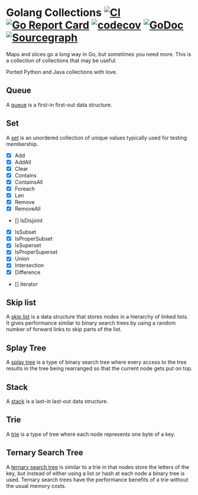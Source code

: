 # Golang Collections [![CI][1]][1] [![Go Report Card][2]][2] [![codecov][3]][4] [![GoDoc][5]][6] [![Sourcegraph][7]][8]

[1]: https://github.com/billryan/collections/workflows/CI/badge.svg
[2]: https://goreportcard.com/badge/github.com/billryan/collections
[3]: https://codecov.io/gh/billryan/collections/branch/master/graph/badge.svg "Coverage badge"
[4]: https://codecov.io/gh/billryan/collections "Codecov Status"
[5]: https://godoc.org/github.com/billryan/collections?status.svg "GoDoc badge"
[6]: https://godoc.org/github.com/billryan/collections "GoDoc"
[7]: https://sourcegraph.com/github.com/billryan/collections/-/badge.svg
[8]: https://sourcegraph.com/github.com/billryan/collections?badge


Maps and slices go a long way in Go, but sometimes you need more. This is a collection of collections that may be useful.

Ported Python and Java collections with love.

## Queue

A [queue](https://en.wikipedia.org/wiki/Queue_\(data_structure\)) is a first-in first-out data structure.

## Set

A [set](https://en.wikipedia.org/wiki/Set_\(computer_science\)) is an unordered collection of unique values typically used for testing membership.

- [x] Add
- [x] AddAll
- [x] Clear
- [x] Contains
- [x] ContainsAll
- [x] Foreach
- [x] Len
- [x] Remove
- [x] RemoveAll
- [] IsDisjoint
- [x] IsSubset
- [x] IsProperSubset
- [x] IsSuperset
- [x] IsProperSuperset
- [x] Union
- [x] Intersection
- [x] Difference
- [] iterator

## Skip list

A [skip list](https://en.wikipedia.org/wiki/Skip_list) is a data structure that stores nodes in a hierarchy of linked lists. It gives performance similar to binary search trees by using a random number of forward links to skip parts of the list.

## Splay Tree

A [splay tree](https://en.wikipedia.org/wiki/Splay_tree) is a type of binary search tree where every access to the tree results in the tree being rearranged so that the current node gets put on top.

## Stack
A [stack](https://en.wikipedia.org/wiki/Stack_\(abstract_data_type\)) is a last-in last-out data structure.

## Trie
A [trie](http://en.wikipedia.org/wiki/Trie) is a type of tree where each node represents one byte of a key.

## Ternary Search Tree

A [ternary search tree](http://en.wikipedia.org/wiki/Ternary_search_tree) is similar to a trie in that nodes store the letters of the key, but instead of either using a list or hash at each node a binary tree is used. Ternary search trees have the performance benefits of a trie without the usual memory costs.